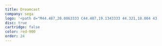 ```yaml
---
title: Dreamcast
company: sega
logo: '<path d="M44.487,20.0063333 C44.487,19.1343333 44.321,18.004 43.9346667,17.529 C46.4613333,17.529 51.918,17.545 54.2573333,17.545 C59.6403333,17.545 67.7606667,20.5323333 67.7606667,30.604 C67.7606667,38.0793333 62.0276667,43.647 54.2573333,43.647 C52.553,43.647 46.046,43.627 43.7366667,43.627 C44.21,42.753 44.487,41.5676667 44.487,40.6316667 L44.487,20.0063333 Z M48.3573333,41.0876667 C50.842,41.4106667 53.1353333,41.5096667 55.2096667,41.2136667 C57.218,40.9266667 63.963,39.4733333 63.921,30.518 C63.882,22.0296667 58.64,20.0893333 54.6003333,19.8523333 C52.493,19.7273333 50.4576667,19.8073333 48.3573333,20.1713333 L48.3573333,41.0876667 Z M69.978,25.5483333 L73.8453333,24.944 C73.8453333,25.7363333 73.8453333,28.0576667 73.8453333,28.3496667 C74.8366667,25.8983333 77.924,23.928 82.3086667,25.6353333 L81.2816667,28.3276667 C77.267,26.4223333 73.8453333,28.0936667 73.8453333,32.5513333 L73.8453333,41.7496667 C73.8453333,42.1876667 73.9403333,43.071 74.2026667,43.638 L70.185,43.638 C70.591,43.138 70.779,42.1876667 70.779,41.7496667 L70.779,28.4816667 C70.778,27.5186667 70.582,26.0293333 69.978,25.5483333 Z M192.241667,27.3936667 C192.241667,27.6446667 192.241667,38.3443333 192.241667,39.1423333 C192.241667,42.831 194.784333,43.817 196.668333,43.817 C197.463667,43.856 198.592667,43.67 199.381,43.495 L199.865,41.2186667 C198.947,41.5696667 197.879667,41.6526667 197.238667,41.6526667 C196.058333,41.6526667 195.204333,40.8686667 195.204333,39.6423333 C195.204333,38.5423333 195.176333,27.7576667 195.204333,27.4136667 L195.191333,27.4136667 C195.348333,27.4136667 197.798667,27.4046667 198.045667,27.4136667 C198.848667,27.4416667 199.466,27.4906667 199.997,27.7046667 L200,25.5603333 C200,25.5603333 195.296333,25.5543333 195.204333,25.5543333 L195.223333,20.0553333 L191.659667,21.0396667 C192.150667,21.4996667 192.310667,22.845 192.310667,23.732 C192.310667,23.732 192.307667,25.3743333 192.307667,25.5723333 C192.147667,25.5723333 190.337667,25.5823333 190.038333,25.5823333 L190.038333,27.3936667 C190.355667,27.3926667 192.241667,27.3936667 192.241667,27.3936667 Z M176.838333,39.8173333 C178.370667,40.9116667 180.774,41.8836667 182.537333,41.8836667 C184.982667,41.8836667 186.735,40.6936667 186.735,38.4543333 C186.735,34.3196667 177.308333,35.0046667 177.308333,29.759 C177.308333,26.2113333 180.48,24.877 183.502333,24.877 C184.473667,24.877 186.692,25.0883333 188.102333,25.6333333 L188.09,28.0566667 C186.838,26.9853333 184.925667,26.7273333 183.666333,26.7273333 C181.667,26.7273333 180.165,27.7196667 180.165,29.666 C180.165,32.5223333 189.583333,32.3573333 189.583333,38.2223333 C189.583333,42.0146667 186.298,43.783 182.681333,43.783 C180.919,43.783 179.080667,43.471 177.551667,43.033 L176.838333,39.8173333 Z M119.936667,27.4306667 C119.936667,27.2166667 119.944667,25.2953333 119.944667,25.0493333 L116.029,25.6543333 C116.501,26.1493333 116.863,27.6916667 116.863,28.7936667 L116.863,41.6216667 C116.863,42.0596667 116.676,43.122 116.269,43.622 L120.537667,43.622 C120.132667,43.122 119.944667,42.0596667 119.944667,41.6216667 L119.944667,31.9703333 C119.944667,28.4386667 122.129,27.2026667 124.304333,27.2026667 C126.272667,27.2026667 128.051,28.0536667 128.051,31.9703333 L128.051,41.6226667 C128.051,42.0606667 127.862667,43.123 127.457667,43.622 L131.597333,43.622 C131.191333,43.122 131.004333,42.0596667 131.004333,41.6226667 L131.004333,31.9703333 C131.004333,28.0546667 133.423667,27.2026667 135.396,27.2026667 C137.363333,27.2026667 139.420667,28.4376667 139.420667,31.9703333 L139.420667,41.6226667 C139.420667,42.0606667 139.234667,43.123 138.826667,43.622 L142.814,43.622 C142.405,43.122 142.22,42.0596667 142.22,41.6226667 L142.22,30.138 C142.22,28.1796667 140.221667,25.0433333 135.558,25.0433333 C132.844667,25.0433333 131.277333,26.2503333 130.088333,27.2896667 C129.076,26.1083333 127.428667,25.0013333 124.782333,25.0013333 C122.204,25.0003333 120.680667,26.5113333 119.936667,27.4306667 Z M110.705,33.4483333 C110.146,33.9746667 108.976,34.3826667 107.768667,34.5416667 C104.594333,34.9576667 101.844667,35.4846667 101.844667,38.5763333 C101.844667,40.4096667 103.845,41.8536667 105.428333,41.8536667 C109.622,41.8536667 110.706333,38.8273333 110.706333,36.444 L110.706333,33.4483333 L110.705,33.4483333 Z M100.797667,25.8843333 C102.398,25.2433333 104.981333,24.948 106.600667,24.948 C110.737,24.948 113.485667,27.0153333 113.485667,31.8123333 L113.485667,39.7713333 C113.485667,41.2456667 113.507667,42.642 114.033667,43.622 L110.709,43.622 L110.589,41.5286667 C109.331,43.154 107.825667,43.881 105.272333,43.881 C100.234667,43.881 99.1343333,40.4386667 99.1343333,38.7853333 C99.1343333,32.8813333 104.753333,32.8133333 107.193667,32.4653333 C108.543667,32.2743333 110.28,31.8923333 110.542,30.627 C110.972333,28.5336667 109.476,26.9633333 106.418333,26.9633333 C104.173,26.9633333 102.335,27.6466667 100.798667,28.5646667 L100.797667,25.8843333 Z M172.266667,33.4483333 C171.707667,33.9746667 170.537333,34.3826667 169.329333,34.5416667 C166.155667,34.9576667 163.407333,35.4846667 163.407333,38.5763333 C163.407333,40.4096667 165.405667,41.8536667 166.989,41.8536667 C171.181667,41.8536667 172.266667,38.8273333 172.266667,36.444 L172.266667,33.4483333 Z M162.359333,25.8843333 C163.960333,25.2433333 166.544667,24.948 168.164,24.948 C172.297667,24.948 175.047,27.0153333 175.047,31.8123333 L175.047,39.7713333 C175.047,41.2456667 174.725,42.612 175.593333,43.622 L172.268667,43.622 L172.147667,41.5286667 C170.888333,43.154 169.386333,43.881 166.833,43.881 C161.797,43.881 160.696,40.4386667 160.696,38.7853333 C160.696,32.8813333 166.314667,32.8133333 168.754,32.4653333 C170.104333,32.2743333 171.842667,31.8923333 172.101667,30.627 C172.532667,28.5336667 171.036667,26.9633333 167.977,26.9633333 C165.733667,26.9633333 163.895333,27.6466667 162.358,28.5646667 L162.358,25.8843333 L162.359333,25.8843333 Z M158.819667,28.3246667 C157.572333,27.5966667 155.604,27.0193333 154.231,27.0193333 C149.409333,27.0193333 147.198667,29.984 147.198667,34.2546667 C147.198667,38.4853333 149.359,41.7256667 154.076,41.7256667 C155.691,41.7256667 157.891333,40.9996667 159.599667,39.9503333 L158.904667,43.063 C157.166333,43.58 155.702,43.826 153.763,43.826 C147.135667,43.826 144.029333,39.1263333 144.029333,34.2346667 C144.029333,28.8296667 148.196,25.0283333 153.836,25.0283333 C156.300333,25.0283333 158.099667,25.6323333 158.825667,25.8383333 L158.819667,28.3246667 Z M84.633,34.4806667 C84.636,34.0346667 84.696,33.6086667 84.746,33.1953333 L97.569,33.1953333 C97.569,28.7876667 95.3636667,25.0063333 90.142,25.0063333 C84.721,25.0063333 81.5026667,29.2456667 81.5026667,34.6526667 C81.5026667,39.5413333 85.0853333,43.911 91.222,43.911 C93.1613333,43.911 94.7836667,43.433 96.535,42.82 L97.151,39.6933333 C95.6536667,40.9266667 93.2333333,41.6566667 91.048,41.6566667 C87.1216667,41.6566667 84.616,38.8133333 84.633,34.4806667 Z M85.1523333,31.24 C85.5683333,29.0956667 87.5526667,26.9113333 89.928,26.9113333 C93.5566667,26.9113333 94.6066667,29.743 94.6066667,31.24 C94.6056667,31.24 85.1523333,31.247 85.1523333,31.24 Z M23.5656667,13.4663333 C25.004,13.6823333 26.473,14.1843333 27.2393333,14.4186667 C28.7823333,14.8906667 31.288,16.3566667 32.173,17.06 C32.592,17.393 33.4723333,18.264 33.8133333,18.7023333 C34.1453333,19.1293333 34.7793333,20.0543333 35.1833333,20.6243333 C35.8286667,21.5656667 36.5866667,22.967 37.2296667,24.256 C37.948,25.6973333 37.998,26.1143333 38.215,27.3186667 L38.69,29.442 C38.735,29.809 38.772,31.156 37.981,31.344 C37.1916667,31.5333333 36.4606667,31.169 36.1156667,30.636 C35.6396667,29.899 35.7056667,28.8516667 35.1653333,27.6536667 C34.7453333,26.6843333 34.5623333,25.2773333 33.8903333,24.265 L33.3643333,23.374 C32.432,21.9396667 31.461,20.8016667 30.8826667,20.0583333 C30.3716667,19.4343333 29.4186667,18.5873333 28.5163333,17.984 C27.6813333,17.477 26.332,16.9 25.358,16.603 C25.048,16.502 23.7196667,16.1106667 22.8956667,16.0006667 C21.7743333,15.8756667 21.0383333,15.6986667 19.974,15.6236667 C18.66,15.5306667 18.0306667,15.4136667 16.3256667,15.6136667 C15.6793333,15.7886667 14.6573333,15.8576667 13.736,16.2096667 C12.993,16.513 11.96,17.003 10.9466667,17.598 C9.85566667,18.196 8.20133333,19.4183333 7.103,20.4623333 C5.997,21.6436667 5.444,22.2786667 4.68166667,23.776 C4.34366667,24.517 3.69066667,25.6643333 3.42666667,26.4743333 C3.24666667,27.2956667 2.90333333,28.8286667 2.96033333,29.573 C2.98733333,30.906 2.87033333,31.182 2.97033333,32.2723333 C2.97433333,33.2533333 3.29666667,33.9336667 3.43066667,34.7366667 C3.54466667,35.2916667 4.07766667,37.21 4.40666667,37.657 C5.902,40.8806667 7.91133333,42.277 10.1496667,43.285 C10.7806667,43.607 12.755,44.135 13.325,44.286 C14.3003333,44.4613333 15.5813333,44.5793333 16.8146667,44.6033333 C18.1126667,44.6283333 19.902,44.4533333 20.9863333,44.052 C22.1613333,43.62 23.5206667,43.006 23.5056667,43.024 C24.0496667,42.723 24.883,42.232 25.141,42.0166667 C25.642,41.6956667 25.944,41.5716667 26.24,41.2626667 C26.669,40.8886667 26.9273333,40.6726667 27.2523333,40.2086667 C27.4323333,39.9473333 27.7203333,39.5473333 27.9983333,39.1933333 C28.2983333,38.7003333 28.4713333,38.1813333 28.7643333,37.54 C29.1156667,36.59 29.0606667,36.636 29.1276667,35.6276667 C29.1916667,35.3356667 29.1206667,34.3536667 29.0686667,34.1866667 C28.9103333,33.2803333 28.9653333,32.4813333 28.7583333,31.6013333 C28.4793333,30.411 28.2453333,29.52 27.8883333,28.3776667 C27.5513333,27.0913333 26.564,25.9003333 25.823,25.0493333 C25.364,24.521 23.9386667,23.276 21.9623333,22.4976667 C21.4053333,22.3106667 20.4953333,22.0986667 19.917,21.9926667 C18.681,21.8636667 18.48,21.9466667 17.2976667,22.0326667 C16.8906667,22.1036667 15.9463333,22.2966667 15.5983333,22.4186667 C14.5833333,22.7756667 14.2093333,23.003 13.171,23.638 C12.688,23.919 12.323,24.134 11.829,24.597 C11.4346667,24.962 11.1516667,25.5823333 10.8336667,25.9463333 C10.3956667,26.5413333 9.90866667,27.3356667 9.58133333,28.1926667 C9.22733333,29.0446667 9.11333333,30.244 9.16733333,31.016 C9.16733333,31.6033333 9.32733333,32.6813333 9.39033333,32.9163333 C9.45433333,33.1523333 9.61333333,33.8836667 9.64733333,34.0306667 C9.68266667,34.1776667 10.0626667,34.9516667 10.1156667,35.0636667 C10.3306667,35.5206667 10.7406667,36.176 11.4316667,36.846 C11.943,37.403 12.929,37.9503333 13.668,38.1623333 C14.3303333,38.5263333 15.4473333,38.5873333 16.0663333,38.5883333 C16.3696667,38.5703333 17.1466667,38.5223333 17.5526667,38.4253333 C18.375,38.2283333 18.526,38.2233333 19.374,37.855 C20.134,37.502 20.6503333,37.375 21.1793333,36.984 C21.1793333,36.984 21.9063333,36.415 22.2373333,35.998 C22.4113333,35.779 22.7106667,34.7296667 22.6576667,34.0806667 C22.6326667,33.1913333 22.7626667,32.6873333 22.5803333,31.9563333 C22.3983333,31.225 22.0893333,30.378 21.7533333,29.856 C21.4133333,29.327 20.6833333,28.8116667 19.852,28.4006667 C19.385,28.1706667 18.2816667,27.9576667 17.8136667,27.9026667 C16.9246667,27.7966667 16.1816667,28.2006667 15.7293333,28.6616667 C15.3373333,29.1096667 14.5633333,30.039 14.8713333,31.001 C15.1503333,31.8703333 15.4883333,32.7973333 16.7926667,32.7283333 C17.6886667,32.9143333 18.724,32.6453333 19.069,32.8033333 C19.58,33.0933333 19.777,33.7356667 19.591,34.1836667 C19.461,35.0466667 18.634,35.1496667 17.7526667,35.2166667 C16.9626667,35.3486667 14.9583333,34.9616667 14.5183333,34.6316667 C14.2223333,34.4566667 13.769,34.0356667 13.451,33.7506667 C13.221,33.5443333 12.963,33.0873333 12.785,32.7593333 C12.569,32.3563333 12.458,32.0593333 12.403,31.7973333 C12.336,31.4853333 12.199,30.889 12.251,30.294 C12.287,29.893 12.394,29.721 12.5,29.1336667 C12.713,28.4676667 12.978,27.9606667 13.405,27.3826667 C13.96,26.8193333 14.6653333,26.1483333 15.3533333,25.8363333 C15.9603333,25.5153333 17.0246667,25.3983333 17.9856667,25.4543333 C18.767,25.5283333 19.689,25.6243333 20.3,25.8283333 C21.3453333,26.2013333 21.6433333,26.2753333 22.5013333,26.8173333 C23.2256667,27.2656667 23.9546667,28.0906667 24.3616667,28.7736667 C25.228,30.545 25.724,32.5153333 25.364,35.1676667 C25.334,35.6156667 25.195,36.054 24.915,36.648 C24.6566667,37.195 24.2056667,37.861 23.5246667,38.3623333 C23.2516667,38.6153333 22.8206667,38.9273333 22.4693333,39.1093333 C21.9713333,39.4113333 21.6363333,39.5683333 21.1173333,39.8293333 C20.6603333,40.0443333 20.128,40.2896667 19.434,40.4826667 C18.682,40.7796667 18.1046667,40.7916667 17.1586667,40.9326667 C16.2286667,41.1666667 13.681,41.0006667 12.163,40.3306667 C11.1276667,39.8943333 9.96666667,39.1273333 9.08233333,38.1923333 C8.59233333,37.677 8.11133333,36.745 7.97033333,36.554 C7.268,35.2026667 7.131,33.9336667 7.018,33.6656667 C6.865,33.3033333 6.789,32.4903333 6.686,31.9343333 C6.57,31.31 6.642,28.6956667 7.271,27.0173333 C7.62733333,26.3493333 7.83533333,25.7533333 8.07433333,25.4413333 C8.50633333,24.826 8.71533333,24.443 9.08233333,24.008 C9.63533333,23.337 10.0386667,22.7886667 10.5776667,22.4026667 C11.951,21.2856667 13.098,20.6966667 14.6503333,19.9593333 C16.5786667,19.1733333 17.1586667,19.3363333 18.984,19.3653333 C19.805,19.3723333 21.0003333,19.6303333 21.5883333,19.7373333 C22.6796667,19.8823333 23.3046667,20.1453333 24.0416667,20.3513333 C24.831,20.5713333 25.286,20.9236667 25.935,21.3146667 C26.467,21.6576667 27.0943333,22.1296667 27.5083333,22.5126667 C28.5683333,23.29 29.0796667,24.107 29.7296667,25.1103333 C29.8476667,25.2783333 30.6186667,26.9223333 30.7416667,27.3796667 C30.7986667,27.6096667 30.9726667,28.2666667 31.0846667,28.6516667 C31.229,29.2616667 31.299,29.802 31.461,30.491 C31.604,31.2 31.849,32.5383333 31.955,33.7906667 C32.134,34.8646667 31.847,37.056 31.679,37.728 C31.305,38.9823333 30.6466667,40.5136667 29.3506667,41.9886667 C28.8003333,42.642 28.2153333,43.147 27.5383333,43.697 C27.0223333,44.128 26.578,44.3803333 25.778,44.8563333 C24.6926667,45.5043333 23.8666667,45.9183333 22.3453333,46.5136667 C21.7253333,46.7126667 20.9443333,46.9736667 20.103,47.1476667 C18.474,47.2966667 16.7986667,47.4406667 14.9713333,47.2236667 C13.143,47.0056667 11.3116667,46.4903333 10.2296667,46.1593333 C9.63233333,45.9353333 8.47633333,45.4503333 7.99233333,45.1883333 C7.67633333,45.0293333 6.618,44.305 6.439,44.131 C5.714,43.683 4.09166667,42.1576667 3.04433333,40.7356667 C2.81533333,40.2946667 1.99033333,38.9773333 1.81033333,38.3993333 C1.33533333,37.423 1.003,36.241 0.809,35.7356667 C0.603,34.5566667 0.255,33.7986667 0.12,32.6163333 C0.135,32.3383333 0.064,31.6833333 0,31.32 C0.092,30.511 -0.031,29.749 0.13,28.8666667 C0.271,28.1236667 0.457,27.8126667 0.502,27.1403333 C0.546,26.8523333 0.915,25.9883333 1.015,25.6033333 C1.31433333,24.969 1.38833333,24.447 1.77833333,23.738 C2.33933333,22.6346667 2.92733333,21.3646667 3.82866667,20.2543333 C4.08666667,19.9103333 4.81766667,19.0853333 5.06566667,18.8003333 C5.655,18.211 6,18.118 6.668,17.528 C6.736,17.485 7.178,16.982 7.64033333,16.809 C8.40533333,16.2176667 9.06633333,16.0016667 9.79466667,15.4636667 C11.2546667,14.7366667 11.7856667,14.4906667 13.235,13.8873333 C14.0733333,13.5883333 15.2393333,13.4243333 15.6593333,13.2613333 C16.4596667,13.2113333 17.2716667,12.9563333 18.1126667,13.0063333 C19.057,12.9983333 20.009,13.0653333 20.9583333,13.1513333 C21.5983333,13.1893333 22.4333333,13.2203333 23.5656667,13.4663333 Z" />'
disc: true
cartridge: false
color: red-900
order: 24
---
```

